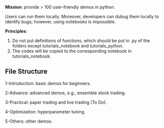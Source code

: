 **Mission**: provide > 100 user-friendly demos in python. 

Users can run them locally. Moreover, developers can dubug them locally to identify bugs; however, using notebooks is impossible.


**Principles**: 

1) Do not put definitions of functions, which should be put in .py of the folders except tutorials_notebook and tutorials_python.
2) The codes will be copied to the corresponding notebook in tutorials_notebook.


## File Structure


1-Introduction: basic demos for beginners.

2-Advance: advanced demos, e.g., ensemble stock trading.

3-Practical: paper trading and live trading (To Do).

4-Optimization: hyperparameter tuning.

5-Others: other demos.


